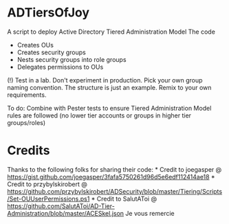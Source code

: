 # ADTiersOfJoy
A script to deploy Active Directory Tiered Administration Model
The code
* Creates OUs
* Creates security groups
* Nests security groups into role groups
* Delegates permissions to OUs

(!) Test in a lab. Don't experiment in production.  Pick your own group naming convention.  The structure is just an example. Remix to your own requirements.

To do: Combine with Pester tests to ensure Tiered Administration Model rules are followed (no lower tier accounts or groups in higher tier groups/roles) 

# Credits
Thanks to the following folks for sharing their code:
    * Credit to joegasper @ https://gist.github.com/joegasper/3fafa5750261d96d5e6edf112414ae18
    * Credit to przybylskirobert @ https://github.com/przybylskirobert/ADSecurity/blob/master/Tiering/Scripts/Set-OUUserPermissions.ps1
    * Credit to SalutAToi @ https://github.com/SalutAToi/AD-Tier-Administration/blob/master/ACESkel.json  Je vous remercie